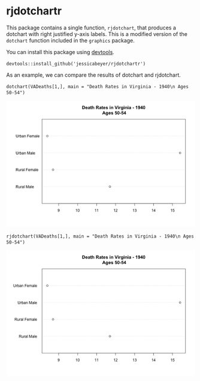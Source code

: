 # rjdotchartr
This package contains a single function, `rjdotchart`, that produces a dotchart with right justified y-axis labels. This is a modified version of the `dotchart` function included in the `graphics` package.

You can install this package using [devtools](https://cran.r-project.org/web/packages/devtools/index.html).

```
devtools::install_github('jessicabeyer/rjdotchartr')
```

As an example, we can compare the results of dotchart and rjdotchart.
```
dotchart(VADeaths[1,], main = "Death Rates in Virginia - 1940\n Ages 50-54")
```
![dotchart example](https://github.com/jessicabeyer/rjdotchartr/blob/master/example%20plots/dotchartexample.png)
```
rjdotchart(VADeaths[1,], main = "Death Rates in Virginia - 1940\n Ages 50-54")
```
![rjdotchart example](https://github.com/jessicabeyer/rjdotchartr/blob/master/example%20plots/rjdotchartexample.png)
